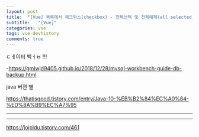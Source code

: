 ```yaml
---
layout: post
title:  "[Vue] 목록에서 체크박스(checkbox) - 전체선택 및 전체해제(all selected, deselected)"
subtitle:   "[Vue]"
categories: vue
tags: vue-devhistory
comments: true
---
```



ㄷㅔ이터 백ㅓㅂ !!!


-https://gmlwjd9405.github.io/2018/12/28/mysql-workbench-guide-db-backup.html



java 버젼 별

https://thatisgood.tistory.com/entry/Java-10-%EB%B2%84%EC%A0%84-%ED%8A%B9%EC%A7%95

---


----

https://jojoldu.tistory.com/461